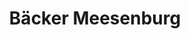 ---
title: "Bäcker Meesenburg"
url: /flensburg/baecker-meesenburg-am-ochsenmarkt/
shop: Bäckerei
---